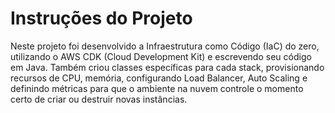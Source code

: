 # Instruções do Projeto


Neste projeto foi desenvolvido a Infraestrutura como Código (IaC) do zero, utilizando o AWS CDK (Cloud Development Kit) e escrevendo seu código em Java. Também criou classes específicas para cada stack, provisionando recursos de CPU, memória, configurando Load Balancer, Auto Scaling e definindo métricas para que o ambiente na nuvem controle o momento certo de criar ou destruir novas instâncias. 


